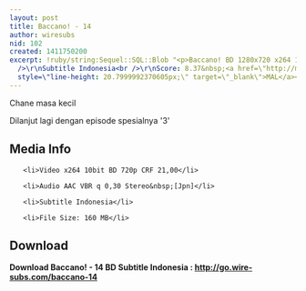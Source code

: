 ```yaml
---
layout: post
title: Baccano! - 14
author: wiresubs
nid: 102
created: 1411750200
excerpt: !ruby/string:Sequel::SQL::Blob "<p>Baccano! BD 1280x720 x264 10bit AAC<br
  />\r\nSubtitle Indonesia<br />\r\nScore: 8.37&nbsp;<a href=\"http://myanimelist.net/anime/3901/Baccano!_Specials\"
  style=\"line-height: 20.7999992370605px;\" target=\"_blank\">MAL</a></p>\r\n"
---
```

<p class="rtecenter">Chane masa kecil<br />
Dilanjut lagi dengan episode spesialnya '3'</p>

<h2>Media Info</h2>

<ul>
	<li>Video x264 10bit BD 720p CRF 21,00</li>
	<li>Audio AAC VBR q 0,30 Stereo&nbsp;[Jpn]</li>
	<li>Subtitle Indonesia</li>
	<li>File Size: 160 MB</li>
</ul>

<h2>Download</h2>

<p><strong>Download Baccano! - 14 BD Subtitle&nbsp;Indonesia&nbsp;:&nbsp;<a href="http://go.wire-subs.com/baccano-14" target="_blank">http://go.wire-subs.com/baccano-14</a></strong></p>
